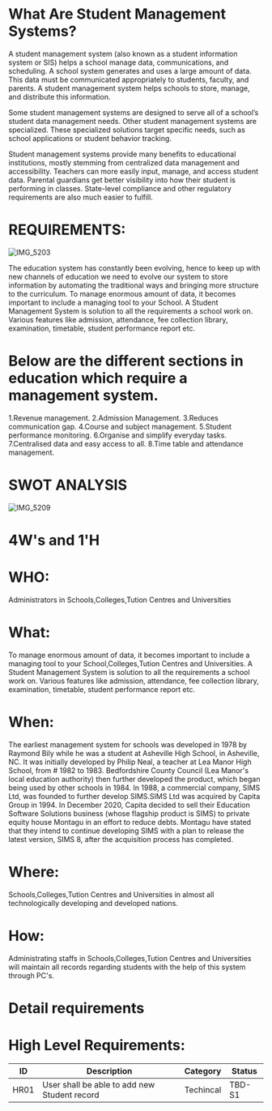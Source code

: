 
# What Are Student Management Systems?
A student management system (also known as a student information system or SIS) helps a school manage data, communications, and scheduling. A school system generates and uses a large amount of data. This data must be communicated appropriately to students, faculty, and parents. A student management system helps schools to store, manage, and distribute this information.

Some student management systems are designed to serve all of a school’s student data management needs. Other student management systems are specialized. These specialized solutions target specific needs, such as school applications or student behavior tracking.

Student management systems provide many benefits to educational institutions, mostly stemming from centralized data management and accessibility. Teachers can more easily input, manage, and access student data. Parental guardians get better visibility into how their student is performing in classes. State-level compliance and other regulatory requirements are also much easier to fulfill.



# REQUIREMENTS:

![IMG_5203](https://user-images.githubusercontent.com/80455876/114554448-5aec8c00-9c84-11eb-9ff8-c50dc60f9fe8.JPG)

The education system has constantly been evolving, hence to keep up with new channels of education we need to evolve our system to store information by automating the traditional ways and bringing more structure to the curriculum.
To manage enormous amount of data, it becomes important to include a managing tool to your School. A Student Management System is solution to all the requirements a school work on. Various features like admission, attendance, fee collection library, examination, timetable, student performance report etc.
# Below are the different sections in education which require a management system.    
1.Revenue management.
2.Admission Management.
3.Reduces communication gap.
4.Course and subject management.
5.Student performance monitoring.
6.Organise and simplify everyday tasks.
7.Centralised data and easy access to all.
8.Time table and attendance management.

# SWOT ANALYSIS

![IMG_5209](https://user-images.githubusercontent.com/80455876/114574603-04d51400-9c97-11eb-914a-d23692822d81.jpg)

# 4W's and 1'H

# WHO:
  Administrators in Schools,Colleges,Tution Centres and Universities
# What:
   To manage enormous amount of data, it becomes important to include a managing tool to your School,Colleges,Tution Centres and Universities. A Student Management System is solution to all the requirements a school work on. Various features like admission, attendance, fee collection library, examination, timetable, student performance report etc.

# When:
   The earliest management system for schools was developed in 1978 by Raymond Bily while he was a student at Asheville High School, in Asheville, NC.
   It was initially developed by Philip Neal, a teacher at Lea Manor High School, from # 1982 to 1983.
   Bedfordshire County Council (Lea Manor's local education authority) then further developed the product, which began being used by other schools in 1984.
   In 1988, a commercial company, SIMS Ltd, was founded to further develop SIMS.SIMS Ltd was acquired by Capita Group in 1994.
   In December 2020, Capita decided to sell their Education Software Solutions business (whose flagship product is SIMS) to private equity house Montagu in an effort to reduce debts. Montagu have stated that they intend to continue developing SIMS with a plan to release the latest version, SIMS 8, after the acquisition process has completed.

# Where:
   Schools,Colleges,Tution Centres and Universities in almost all technologically developing and developed nations.
 
# How:
   Administrating staffs in Schools,Colleges,Tution Centres and Universities will maintain all records regarding students with the help of this system through PC's.

# Detail requirements
# High Level Requirements:

| ID | Description | Category | Status |
| --- | --- | --- | --- | 
| HR01 | User shall be able to add new Student record | Techincal | TBD-S1 |

